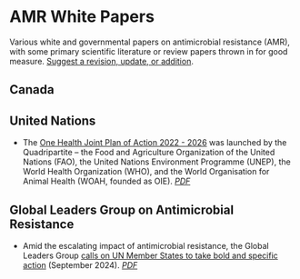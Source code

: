 # AMR White Papers

Various white and governmental papers on antimicrobial resistance (AMR), with some primary scientific literature or review papers thrown in for good measure. [Suggest a revision, update, or addition](https://github.com/agmcarthur/amr-white-paper/issues/new/choose).

## Canada

## United Nations
*  The [One Health Joint Plan of Action 2022 - 2026](https://www.unep.org/resources/publication/one-health-joint-plan-action-2022-2026) was launched by the Quadripartite – the Food and Agriculture Organization of the United Nations (FAO), the United Nations Environment Programme (UNEP), the World Health Organization (WHO), and the World Organisation for Animal Health (WOAH, founded as OIE). *[PDF](/pdf/One_Health_Joint_Plan_of_Action_2022.pdf)*

## Global Leaders Group on Antimicrobial Resistance
* Amid the escalating impact of antimicrobial resistance, the Global Leaders Group [calls on UN Member States to take bold and specific action](https://www.amrleaders.org/news-and-events/news/item/03-04-2024-amid-the-escalating-impact-of-antimicrobial-resistance-the-global-leaders-group-calls-on-un-member-states-to-take-bold-and-specific-action) (September 2024). *[PDF](/pdf/GLG_Report_2024.pdf)*
